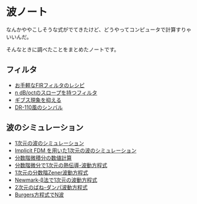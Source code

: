 # 波ノート
なんかややこしそうな式がでてきたけど、どうやってコンピュータで計算すりゃいいんだ。

そんなときに調べたことをまとめたノートです。

## フィルタ
- <a href="basic_fir/basic_fir.html">お手軽なFIRフィルタのレシピ</a>
- <a href="ndboct/ndboct.html">n dB/octのスロープを持つフィルタ</a>
- <a href="gibbs/gibbs.html">ギブス現象を抑える</a>
- <a href="dr110_cymbal/dr110_cymbal.html">DR-110風のシンバル</a>

## 波のシミュレーション
- <a href="waveequation/waveequation.html">1次元の波のシミュレーション</a>
- <a href="waveequationimplicit/waveequationimplicit.html">Implicit FDM を用いた1次元の波のシミュレーション</a>
- <a href="grunwald_letnikov/grunwald_letnikov.html">分数階微積分の数値計算</a>
- <a href="heat_wave_equation/heat_wave_equation.html">分数階微分で1次元の熱伝導-波動方程式</a>
- <a href="waveequation_fractional_zener/waveequation_fractional_zener.html">1次元の分数階Zener波動方程式</a>
- <a href="waveequation_newmark_beta/waveequation_newmark_beta.html">Newmark-β法で1次元の波動方程式</a>
- <a href="waveequation2d/waveequation2d.html">2次元のばね-ダンパ波動方程式</a>
- <a href="burgers_exact/burgers_exact.html">Burgers方程式でN波</a>
